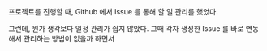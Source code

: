 <!-- ---
title: Github Projects 를 이용해 프로젝트 일정 관리
date: 2024-08-06 21:00:00 +09:00
categories: [Development, Github] # 메인 카테고리 , 보조 카테고리
tags: [Development, React, JavaScript]
--- -->

프로젝트를 진행할 때, Github 에서 Issue 를 통해 할 일 관리를 했었다.

그런데, 뭔가 생각보다 일정 관리가 쉽지 않았다.
그때 각자 생성한 Issue 를 바로 연동해서 관리하는 방법이 없을까 하면서
